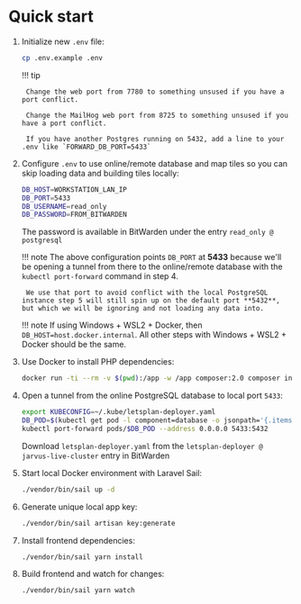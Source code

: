 # Quick start

1. Initialize new `.env` file:

    ```bash
    cp .env.example .env
    ```

    !!! tip

        Change the web port from 7780 to something unsused if you have a port conflict.

        Change the MailHog web port from 8725 to something unsused if you have a port conflict.

        If you have another Postgres running on 5432, add a line to your .env like `FORWARD_DB_PORT=5433`

2. Configure `.env` to use online/remote database and map tiles so you can skip loading data and building tiles locally:

    ```bash
    DB_HOST=WORKSTATION_LAN_IP
    DB_PORT=5433
    DB_USERNAME=read_only
    DB_PASSWORD=FROM_BITWARDEN
    ```

    The password is available in BitWarden under the entry `read_only @ postgresql`

    !!! note
        The above configuration points `DB_PORT` at **5433** because we'll be opening a tunnel from there to the online/remote database with the `kubectl port-forward` command in step 4.

        We use that port to avoid conflict with the local PostgreSQL instance step 5 will still spin up on the default port **5432**, but which we will be ignoring and not loading any data into.

    !!! note
        If using Windows + WSL2 + Docker, then `DB_HOST=host.docker.internal`.  All other steps with Windows + WSL2 + Docker should be the same.


3. Use Docker to install PHP dependencies:

    ```bash
    docker run -ti --rm -v $(pwd):/app -w /app composer:2.0 composer install
    ```

4. Open a tunnel from the online PostgreSQL database to local port `5433`:

    ```bash
    export KUBECONFIG=~/.kube/letsplan-deployer.yaml
    DB_POD=$(kubectl get pod -l component=database -o jsonpath='{.items[0].metadata.name}')
    kubectl port-forward pods/$DB_POD --address 0.0.0.0 5433:5432
    ```

    Download `letsplan-deployer.yaml` from the `letsplan-deployer @ jarvus-live-cluster` entry in BitWarden

5. Start local Docker environment with Laravel Sail:

    ```bash
    ./vendor/bin/sail up -d
    ```

6. Generate unique local app key:

    ```bash
    ./vendor/bin/sail artisan key:generate
    ```

7. Install frontend dependencies:

    ```bash
    ./vendor/bin/sail yarn install
    ```

8. Build frontend and watch for changes:

    ```bash
    ./vendor/bin/sail yarn watch
    ```
